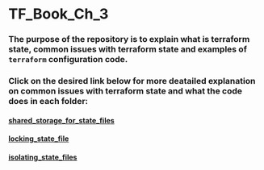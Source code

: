 # TF_Book_Ch_3

### The purpose of the repository is to explain what is terraform state, common issues with terraform state and examples of `terraform` configuration code.

  
 ### Click on the desired link below for more deatailed explanation on common issues with terraform state and what the code does in each folder:
 
 #### [shared_storage_for_state_files](https://github.com/nikcbg/TF_Book_Ch_3/tree/master/1.%20shared_storage_for_state_files)
 
 #### [locking_state_file](https://github.com/nikcbg/TF_Book_Ch_3/tree/master/2.%20locking_state_file)
 
 #### [isolating_state_files](https://github.com/nikcbg/TF_Book_Ch_3/tree/master/3.%20isolating_state_files)
 
 
      
  

